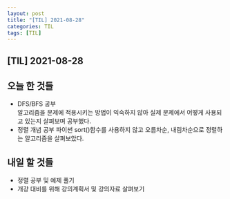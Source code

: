 ```yaml
---
layout: post
title: "[TIL] 2021-08-28"
categories: TIL
tags: [TIL]
---
```


## [TIL] 2021-08-28<br>

## 오늘 한 것들

- DFS/BFS 공부<br>
알고리즘을 문제에 적용시키는 방법이 익숙하지 않아 실제 문제에서 어떻게 사용되고 있는지  살펴보며 공부했다.
- 정렬 개념 공부
파이썬 sort()함수를 사용하지 않고 오름차순, 내림차순으로 정렬하는 알고리즘을 살펴보았다.

## 내일 할 것들

- 정렬 공부 및 예제 풀기
- 개강 대비를 위해 강의계획서 및 강의자료 살펴보기



